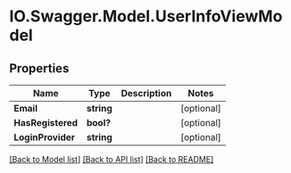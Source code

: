 # IO.Swagger.Model.UserInfoViewModel
## Properties

Name | Type | Description | Notes
------------ | ------------- | ------------- | -------------
**Email** | **string** |  | [optional] 
**HasRegistered** | **bool?** |  | [optional] 
**LoginProvider** | **string** |  | [optional] 

[[Back to Model list]](../README.md#documentation-for-models) [[Back to API list]](../README.md#documentation-for-api-endpoints) [[Back to README]](../README.md)

